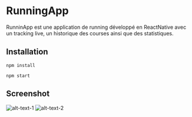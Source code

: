 # RunningApp

RunninApp est une application de running développé en ReactNative avec un tracking live, un historique des courses ainsi que des statistiques. 

## Installation

```
npm install

npm start
```
## Screenshot

![alt-text-1](https://raw.githubusercontent.com/Tourniercy/RunningApp/master/capture.png "title-1") ![alt-text-2](https://raw.githubusercontent.com/Tourniercy/RunningApp/master/capture.png "title-2")


